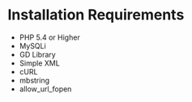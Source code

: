 # Installation Requirements

- PHP 5.4 or Higher
- MySQLi
- GD Library
- Simple XML
- cURL
- mbstring
- allow_url_fopen